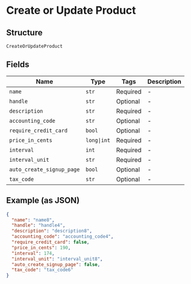 
# Create or Update Product

## Structure

`CreateOrUpdateProduct`

## Fields

| Name | Type | Tags | Description |
|  --- | --- | --- | --- |
| `name` | `str` | Required | - |
| `handle` | `str` | Optional | - |
| `description` | `str` | Required | - |
| `accounting_code` | `str` | Optional | - |
| `require_credit_card` | `bool` | Optional | - |
| `price_in_cents` | `long\|int` | Required | - |
| `interval` | `int` | Required | - |
| `interval_unit` | `str` | Required | - |
| `auto_create_signup_page` | `bool` | Optional | - |
| `tax_code` | `str` | Optional | - |

## Example (as JSON)

```json
{
  "name": "name8",
  "handle": "handle4",
  "description": "description8",
  "accounting_code": "accounting_code4",
  "require_credit_card": false,
  "price_in_cents": 190,
  "interval": 174,
  "interval_unit": "interval_unit8",
  "auto_create_signup_page": false,
  "tax_code": "tax_code6"
}
```


